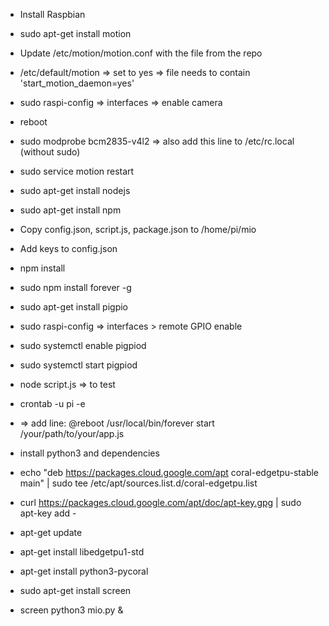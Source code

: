 * Install Raspbian
* sudo apt-get install motion
* Update /etc/motion/motion.conf with the file from the repo
* /etc/default/motion => set to yes => file needs to contain 'start_motion_daemon=yes'
* sudo raspi-config => interfaces => enable camera
* reboot
* sudo modprobe bcm2835-v4l2 => also add this line to /etc/rc.local (without sudo)
* sudo service motion restart
* sudo apt-get install nodejs
* sudo apt-get install npm
* Copy config.json, script.js, package.json to /home/pi/mio
* Add keys to config.json
* npm install
* sudo npm install forever -g
* sudo apt-get install pigpio
* sudo raspi-config => interfaces > remote GPIO enable
* sudo systemctl enable pigpiod
* sudo systemctl start pigpiod
* node script.js => to test
* crontab -u pi -e
* => add line: @reboot /usr/local/bin/forever start /your/path/to/your/app.js

* install python3 and dependencies
 * echo "deb https://packages.cloud.google.com/apt coral-edgetpu-stable main" | sudo tee /etc/apt/sources.list.d/coral-edgetpu.list
 * curl https://packages.cloud.google.com/apt/doc/apt-key.gpg | sudo apt-key add -
 * apt-get update
 * apt-get install libedgetpu1-std
 * apt-get install python3-pycoral
* sudo apt-get install screen
* screen python3 mio.py &
